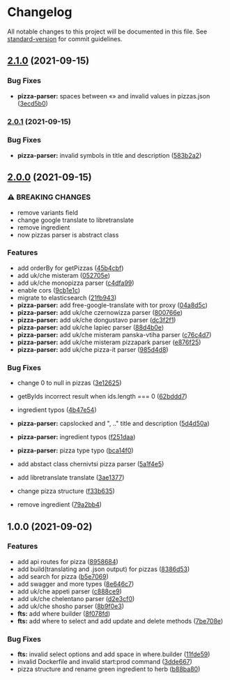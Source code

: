 # Changelog

All notable changes to this project will be documented in this file. See [standard-version](https://github.com/conventional-changelog/standard-version) for commit guidelines.

## [2.1.0](https://github.com/Allohamora/chepi-back/compare/v2.0.1...v2.1.0) (2021-09-15)

### Bug Fixes

- **pizza-parser:** spaces between «» and invalid values in pizzas.json ([3ecd5b0](https://github.com/Allohamora/chepi-back/commits/3ecd5b0a9183aab4eff103cc69f16b72524860da))

### [2.0.1](https://github.com/Allohamora/chepi-back/compare/v2.0.0...v2.0.1) (2021-09-15)

### Bug Fixes

- **pizza-parser:** invalid symbols in title and description ([583b2a2](https://github.com/Allohamora/chepi-back/commits/583b2a2b803063e8874045f398dd8690fd5add95))

## [2.0.0](https://github.com/Allohamora/chepi-back/compare/v1.0.0...v2.0.0) (2021-09-15)

### ⚠ BREAKING CHANGES

- remove variants field
- change google translate to libretranslate
- remove ingredient
- now pizzas parser is abstract class

### Features

- add orderBy for getPizzas ([45b4cbf](https://github.com/Allohamora/chepi-back/commits/45b4cbf715da39994dfd0eaaac2e90f401137714))
- add uk/che misteram ([052705e](https://github.com/Allohamora/chepi-back/commits/052705e1a0d9c178090d4bd0ba2f0dd5054ba3ff))
- add uk/che monopizza parser ([c4dfa99](https://github.com/Allohamora/chepi-back/commits/c4dfa990f90ae782e5c85f1c8562c4b568199d82))
- enable cors ([9cb1e1c](https://github.com/Allohamora/chepi-back/commits/9cb1e1c6da67d8c42294def2ec59330fc6d080ed))
- migrate to elasticsearch ([21fb943](https://github.com/Allohamora/chepi-back/commits/21fb943cb7b131a4271f5adab471c045618f3226))
- **pizza-parser:** add free-google-translate with tor proxy ([04a8d5c](https://github.com/Allohamora/chepi-back/commits/04a8d5c17cb780bd8f8c9918e52bc62480705de7))
- **pizza-parser:** add uk/che czernowizza parser ([800766e](https://github.com/Allohamora/chepi-back/commits/800766eb0d19d008b1a492d121cd5b57d23c4a86))
- **pizza-parser:** add uk/che dongustavo parser ([dc3f2f1](https://github.com/Allohamora/chepi-back/commits/dc3f2f1505b042cc6d879c306371143fee690c2c))
- **pizza-parser:** add uk/che lapiec parser ([88d4b0e](https://github.com/Allohamora/chepi-back/commits/88d4b0e6d2cae36bcc0cb6797ae088f71651a7d9))
- **pizza-parser:** add uk/che misteram panska-vtiha parser ([c76c4d7](https://github.com/Allohamora/chepi-back/commits/c76c4d7c05bfa85f0d57057bbe5021f924788498))
- **pizza-parser:** add uk/che misteram pizzapark parser ([e876f25](https://github.com/Allohamora/chepi-back/commits/e876f2531e58b2006ebe070a62ecd9f2cdf714cd))
- **pizza-parser:** add uk/che pizza-it parser ([985d4d8](https://github.com/Allohamora/chepi-back/commits/985d4d899fe5d3736a356a1769828276851abd38))

### Bug Fixes

- change 0 to null in pizzas ([3e12625](https://github.com/Allohamora/chepi-back/commits/3e12625068c9d1d40491f17854816dc08a33be67))
- getByIds incorrect result when ids.length === 0 ([62bddd7](https://github.com/Allohamora/chepi-back/commits/62bddd7a3013bc20e561f421deb8f85f5413f905))
- ingredient typos ([4b47e54](https://github.com/Allohamora/chepi-back/commits/4b47e54a757ca6e10b6185dbb159506f56249a68))
- **pizza-parser:** capslocked and ", .." title and description ([5d4d50a](https://github.com/Allohamora/chepi-back/commits/5d4d50abba84eda3d0b6bc12be35e6d3e323008e))
- **pizza-parser:** ingredient typos ([f251daa](https://github.com/Allohamora/chepi-back/commits/f251daac8746ee93274a53dd1174e487e5d52382))
- **pizza-parser:** pizza type typo ([bca14f0](https://github.com/Allohamora/chepi-back/commits/bca14f022fdd2afb92a7ab95603c57ba7d92f20b))

- add abstact class chernivtsi pizza parser ([5a1f4e5](https://github.com/Allohamora/chepi-back/commits/5a1f4e5fb55d6b2b29ab9d6f8c0bcda90b881831))
- add libretranslate translate ([3ae1377](https://github.com/Allohamora/chepi-back/commits/3ae13774e5de204a44f0157d8bdddddc0dbf53af))
- change pizza structure ([f33b635](https://github.com/Allohamora/chepi-back/commits/f33b635d205aae887cd1fd8dc154f2d6e303951f))
- remove ingredient ([79a2bb4](https://github.com/Allohamora/chepi-back/commits/79a2bb4d11cf35e13abc3e91c9c467588bf8dfe2))

## 1.0.0 (2021-09-02)

### Features

- add api routes for pizza ([8958684](https://github.com/Allohamora/chepi-back/commits/895868484f6171c4adea9ed0ecb93bb90e4f6729))
- add build(translating and .json output) for pizzas ([8386d53](https://github.com/Allohamora/chepi-back/commits/8386d532d22e1e8931cbabb3ed26280e4cb675c9))
- add search for pizza ([b5e7069](https://github.com/Allohamora/chepi-back/commits/b5e7069a6ad3534139e75e466ce6ed83bb8d007d))
- add swagger and more types ([8e646c7](https://github.com/Allohamora/chepi-back/commits/8e646c7d2bf52bb7dceb6abd921e4283dd64db04))
- add uk/che appeti parser ([c888ce9](https://github.com/Allohamora/chepi-back/commits/c888ce980f0416dcb485de77f2b7a50a799c37af))
- add uk/che chelentano parser ([d2e3cf0](https://github.com/Allohamora/chepi-back/commits/d2e3cf07ab2b39fc792d7b593bce15710625be9c))
- add uk/che shosho parser ([8b9f0e3](https://github.com/Allohamora/chepi-back/commits/8b9f0e339331292861dd59acd0a3f003c2ff804e))
- **fts:** add where builder ([8f078fd](https://github.com/Allohamora/chepi-back/commits/8f078fd33f10b72aaedd1c618af83abafe9bd470))
- **fts:** add where to select and add update and delete methods ([7be708e](https://github.com/Allohamora/chepi-back/commits/7be708e2e89d5acf73741fe2dffac2bcb8fa1944))

### Bug Fixes

- **fts:** invalid select options and add space in where.builder ([11fde59](https://github.com/Allohamora/chepi-back/commits/11fde59406775ceb93edc82f21abb0ac6e832c1e))
- invalid Dockerfile and invalid start:prod command ([3dde667](https://github.com/Allohamora/chepi-back/commits/3dde667b748d2a5141adb0f9f38e31946e66a9e5))
- pizza structure and rename green ingredient to herb ([b88ba80](https://github.com/Allohamora/chepi-back/commits/b88ba8048acf679ff822a3b708dd34b59a7c593f))
